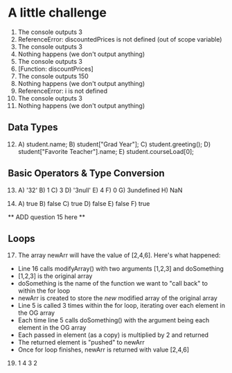 # A little challenge
1) The console outputs 3
2) ReferenceError: discountedPrices is not defined
   (out of scope variable)
3) The console outputs 3
4) Nothing happens (we don't output anything)
5) The console outputs 3
6) [Function: discountPrices]
7) The console outputs 150
8) Nothing happens (we don't output anything)
9) ReferenceError: i is not defined
10) The console outputs 3
11) Nothing happens (we don't output anything)

## Data Types
12) 
    A) student.name;
    B) student["Grad Year"];
    C) student.greeting();
    D) student["Favorite Teacher"].name;
    E) student.courseLoad[0];

## Basic Operators & Type Conversion
13) 
    A) '32'
    B) 1
    C) 3
    D) '3null'
    E) 4
    F) 0
    G) 3undefined
    H) NaN

14) 
    A) true
    B) false
    C) true
    D) false
    E) false
    F) true

** ADD question 15 here **

## Loops
17) The array newArr will have the value of [2,4,6].
Here's what happened:
+ Line 16 calls modifyArray() with two arguments [1,2,3] and doSomething
+ [1,2,3] is the original array
+ doSomething is the name of the function we want to "call back" to within the for loop
+ newArr is created to store the *new* modified array of the original array
+ Line 5 is called 3 times within the for loop, iterating over each element in the OG array
+ Each time line 5 calls doSomething() with the argument being each element in the OG array
+ Each passed in element (as a copy) is multiplied by 2 and returned
+ The returned element is "pushed" to newArr
+ Once for loop finishes, newArr is returned with value [2,4,6]

19) 1 4 3 2